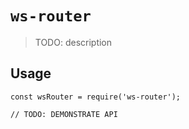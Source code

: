 # `ws-router`

> TODO: description

## Usage

```
const wsRouter = require('ws-router');

// TODO: DEMONSTRATE API
```
